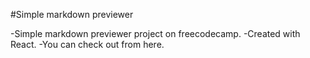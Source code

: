 #Simple markdown previewer

-Simple markdown previewer project on freecodecamp.
-Created with React.
-You can check out from here.
